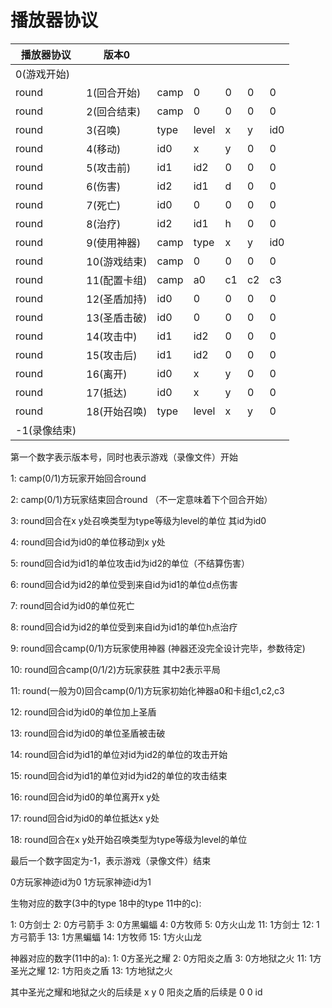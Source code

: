 # 播放器协议

| 播放器协议   | 版本0        |      |       |     |     |      |
| ------------ | ------------ | ---- | ----- | --- | --- | :--- |
| 0(游戏开始)  |              |      |       |     |     |      |
| round        | 1(回合开始)  | camp | 0     | 0   | 0   | 0    |
| round        | 2(回合结束)  | camp | 0     | 0   | 0   | 0    |
| round        | 3(召唤)      | type | level | x   | y   | id0  |
| round        | 4(移动)      | id0  | x     | y   | 0   | 0    |
| round        | 5(攻击前)      | id1  | id2   | 0   | 0   | 0    |
| round        | 6(伤害)      | id2  | id1   | d   | 0   | 0    |
| round        | 7(死亡)      | id0  | 0     | 0   | 0   | 0    |
| round        | 8(治疗)      | id2  | id1   | h   | 0   | 0    |
| round        | 9(使用神器)  | camp | type  | x   | y   | id0  |
| round        | 10(游戏结束) | camp | 0     | 0   | 0   | 0    |
| round        | 11(配置卡组) | camp | a0    | c1  | c2  | c3   |
| round        | 12(圣盾加持) | id0  | 0     | 0   | 0   | 0    |
| round        | 13(圣盾击破) | id0  | 0     | 0   | 0   | 0    |
| round        | 14(攻击中)   | id1  | id2   | 0   | 0   | 0    |
| round        | 15(攻击后)   | id1  | id2   | 0   | 0   | 0    |
| round        | 16(离开)     | id0  | x     | y   | 0   | 0    |
| round        | 17(抵达)     | id0  | x     | y   | 0   | 0    |
| round        | 18(开始召唤) | type | level | x   | y   | 0    |
| -1(录像结束) |              |      |       |     |     |      |

第一个数字表示版本号，同时也表示游戏（录像文件）开始

1: camp(0/1)方玩家开始回合round

2: camp(0/1)方玩家结束回合round （不一定意味着下个回合开始）

3: round回合在x y处召唤类型为type等级为level的单位 其id为id0

4: round回合id为id0的单位移动到x y处

5: round回合id为id1的单位攻击id为id2的单位（不结算伤害）

6: round回合id为id2的单位受到来自id为id1的单位d点伤害

7: round回合id为id0的单位死亡

8: round回合id为id2的单位受到来自id为id1的单位h点治疗

9: round回合camp(0/1)方玩家使用神器 (神器还没完全设计完毕，参数待定)

10: round回合camp(0/1/2)方玩家获胜 其中2表示平局

11: round(一般为0)回合camp(0/1)方玩家初始化神器a0和卡组c1,c2,c3

12: round回合id为id0的单位加上圣盾

13: round回合id为id0的单位圣盾被击破

14: round回合id为id1的单位对id为id2的单位的攻击开始

15: round回合id为id1的单位对id为id2的单位的攻击结束

16: round回合id为id0的单位离开x y处

17: round回合id为id0的单位抵达x y处

18: round回合在x y处开始召唤类型为type等级为level的单位

最后一个数字固定为-1，表示游戏（录像文件）结束

0方玩家神迹id为0 1方玩家神迹id为1

生物对应的数字(3中的type 18中的type 11中的c):

1:  0方剑士
2: 0方弓箭手
3:  0方黑蝙蝠
4:  0方牧师
5:  0方火山龙
11:  1方剑士
12:  1方弓箭手
13:  1方黑蝙蝠
14:  1方牧师
15:  1方火山龙

神器对应的数字(11中的a):
1: 0方圣光之耀
2: 0方阳炎之盾
3: 0方地狱之火
11: 1方圣光之耀
12: 1方阳炎之盾
13: 1方地狱之火

其中圣光之耀和地狱之火的后续是 x y 0
阳炎之盾的后续是 0 0 id
